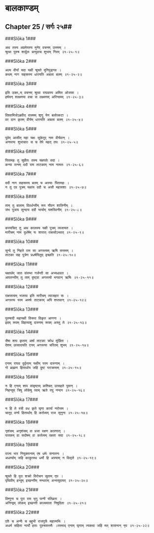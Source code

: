 बालकाण्डम्
===============================


## Chapter 25  / सर्गः २५##


###Slōka 1###


    अथ तस्य अप्रमेयस्य मुनेर् वचनम् उत्तमम् ।
    श्रुत्वा पुरुष शार्दूलः प्रत्युवाच शुभाम् गिरम् ॥१-२५-१॥


###Slōka 2###


    अल्प वीर्या यदा यक्षी श्रूयते मुनिपुङ्गव ।
    कथम् नाग सहस्रस्य धारयति अबला बलम् ॥१-२५-२॥


###Slōka 3###


    इति उक्त,म् वचनम् श्रुत्वा राघवस्य अमित ओजसा ।
    हर्षयन् श्लक्ष्णया वचा स लक्ष्मणम् अरिन्दमम् ॥१-२५-३॥


###Slōka 4###


    विश्वामित्रोऽब्रवीत् वाक्यम् शृणु येन बलोत्कटा ।
    वर दान कृतम् वीर्यम् धारयति अबला बलम् ॥१-२५-४॥


###Slōka 5###


    पूर्वम् आसीत् महा यक्षः सुकेतुर् नाम वीर्यवान् ।
    अनपत्यः शुभाचारः स च तेपे महत् तपः ॥१-२५-५॥


###Slōka 6###


    पितामहः तु सुप्रीतः तस्य यक्षपतेः तदा ।
    कन्या रत्नम् ददौ राम ताटकाम् नाम नामतः ॥१-२५-६॥


###Slōka 7###


    ददौ नाग सहस्रस्य बलम् च अस्याः पितामहः ।
    न तु एव पुत्रम् यक्षाय ददौ च असौ महायशाः ॥१-२५-७॥


###Slōka 8###


    ताम् तु बालाम् विवर्धन्तीम् रूप यौवन शालिनीम् ।
    जंभ पुत्राय सुन्दाय ददौ भार्याम् यशस्विनीम् ॥१-२५-८॥


###Slōka 9###


    कस्यचित् तु अथ कालस्य यक्षी पुत्रम् व्यजायत ।
    मारीचम् नाम दुर्धर्षम् यः शापात् राक्षसोऽभवत् ॥१-२५-९॥


###Slōka 10###


    सुन्दे तु निहते राम सा अगस्त्यम् ऋषि सत्तमम् ।
    ताटका सह पुत्रेण प्रधर्षयितुम् इच्छति ॥१-२५-१०॥


###Slōka 11###


    भक्षार्थम् जात संरम्भा गर्जन्ती सा अभ्यधावत ।
    आपतन्तीम् तु ताम् दृष्ट्वा अगस्त्यो भगवान् ऋषिः ॥१-२५-११॥


###Slōka 12###


    राक्षसत्वम् भजस्व इति मारीचम् व्याजहार सः ।
    अगस्त्यः परम अमर्षः ताटकाम् अपि शप्तवान् ॥१-२५-१२॥


###Slōka 13###


    पुरुषादी महायक्षी विरूपा विकृत आनना ।
    इदम् रूपम् विहायाशु दारुणम् रूपम् अस्तु ते ॥१-२५-१३॥


###Slōka 14###


    सैषा शाप कृताम् अर्षा ताटका क्रोध मूर्छिता ।
    देशम् उत्सादयति एनम् अगस्त्या चरितम् शुभम् ॥१-२५-१४॥


###Slōka 15###


    एनाम् राघव दुर्वृत्ताम् यक्षीम् परम दारुणाम् ।
    गो ब्राह्मण हितार्थाय जहि दुष्ट पराक्रमाम् ॥१-२५-१५॥


###Slōka 16###


    न हि एनाम् शाप संसृष्टाम् कश्चित् उत्सहते पुमान् ।
    निहन्तुम् त्रिषु लोकेषु त्वाम् ऋते रघु नन्दन ॥१-२५-१६॥


###Slōka 17###


    न हि ते स्त्री वध कृते घृणा कार्या नरोत्तम ।
    चातुर् वर्ण्य हितार्थाम् हि कर्तव्यम् राज सूनुना ॥१-२५-१७॥


###Slōka 18###


    नृशंसम् अनृशंसम् वा प्रजा रक्षण कारणात् ।
    पातकम् वा सदोषम् वा कर्तव्यम् रक्षता सदा ॥१-२५-१८॥


###Slōka 19###


    राज्य भार नियुक्तानाम् एष धर्मः सनातनः ।
    अधर्म्याम् जहि काकुत्स्थ धर्मो हि अस्याम् न विद्यते ॥१-२५-१९॥


###Slōka 20###


    श्रूयते हि पुरा शक्रो विरोचन सुताम् नृप ।
    पृथिवीम् हन्तुम् इच्छन्तीम् मन्थराम् अभ्यसूदयत् ॥१-२५-२०॥


###Slōka 21###


    विष्णुना च पुरा राम भृगु पत्नी पतिव्रता ।
    अनिन्द्रम् लोकम् इच्छन्ती काव्यमाता निषूदिता ॥१-२५-२१॥


###Slōka 22###


    एतैः च अन्यैः च बहुभी राजपुत्रैः महात्मभिः ।
    अधर्म सहिता नार्यो हताः पुरुषसत्तमैः ।तस्माद् एनाम् घृणाम् त्यक्त्वा जहि मत् शासनान् नृप ॥१-२५-२२॥


